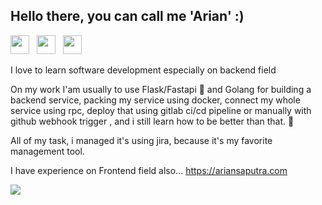 ## Hello there, you can call me 'Arian' :)

<a href="https://linkedin.com/in/rhyanz46" target="_blank"><img src="https://image.flaticon.com/icons/png/512/174/174857.png" height="30"></a> &nbsp; 
<a href="https://stackoverflow.com/users/8197537/arian-saputra" target="_blank"><img src="https://cdn2.iconfinder.com/data/icons/social-icons-color/512/stackoverflow-512.png" height="30"></a> &nbsp; 
<a href="https://stackshare.io/Rhyanz46/my-stack" target="_blank"><img src="https://user-images.githubusercontent.com/33750251/65176143-1834e480-da4c-11e9-953f-b78fb3e31767.png" height="30"></a> 

I love to learn software development especially on backend field

On my work I'am usually to use Flask/Fastapi :snake: and Golang for building a backend service, packing my service using docker, connect my whole service using rpc, deploy that using gitlab ci/cd pipeline or manually with github webhook trigger , and i still learn how to be better than that. :dart:

All of my task, i managed it's using jira, because it's my favorite management tool. 

I have experience on Frontend field also...
https://ariansaputra.com

![](https://visitor-badge.laobi.icu/badge?page_id=Rhyanz46.rhyanz46)
